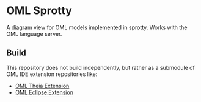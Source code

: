 # OML Sprotty

A diagram view for OML models implemented in sprotty. Works with the OML language server. 

## Build
This repository does not build independently, but rather as a submodule of OML IDE extension repositories like:
- [OML Theia Extension](https://github.com/open-caesar/oml-theia)
- [OML Eclipse Extension](https://github.com/open-caesar/oml-eclipse)
